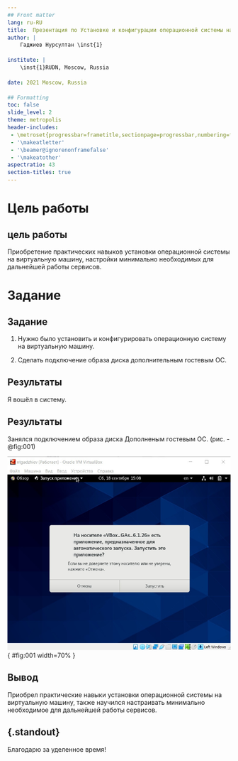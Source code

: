 ```yaml
---
## Front matter
lang: ru-RU
title:  Презентация по Установке и конфигурации операционной системы на виртуальную машину
author: |
	Гаджиев Нурсултан \inst{1}
	
institute: |
	\inst{1}RUDN, Moscow, Russia
	
date: 2021 Moscow, Russia

## Formatting
toc: false
slide_level: 2
theme: metropolis
header-includes: 
 - \metroset{progressbar=frametitle,sectionpage=progressbar,numbering=fraction}
 - '\makeatletter'
 - '\beamer@ignorenonframefalse'
 - '\makeatother'
aspectratio: 43
section-titles: true
---
```


# Цель работы

## цель работы

Приобретение практических навыков установки операционной системы на виртуальную машину, настройки минимально необходимых для дальнейшей работы сервисов.

# Задание

## Задание

1. Нужно было установить и конфигурировать операционную систему на виртуальную машину.

2. Сделать подключение образа диска дополнительным гостевым OC.

## Результаты

Я вошёл в систему.

## Результаты

Занялся подключением образа диска Дополненым гостевым OC. (рис. -@fig:001)

![Подключение образа диска Дополнений гостевой OC](image/18.jpg){ #fig:001 width=70% }

## Вывод

Приобрел практические навыки установки операционной системы на виртуальную машину, также научился настраивать минимально необходимое для дальнейшей работы сервисов.




## {.standout}

Благодарю за уделенное время!
